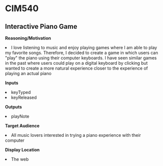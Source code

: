 # CIM540

## Interactive Piano Game

<p><b>Reasoning/Motivation</b>
<li>I love listening to music and enjoy playing games where I am able to play my favorite songs. Therefore, I decided to create a game in which users can "play" the piano using their computer keyboards. I have seen similar games in the past where users could play on a digital keyboard by clicking but wanted to create a more natural experience closer to the experience of playing an actual piano</li>
</p>

<p><b>Inputs</b>
<li>keyTyped</li>
<li>keyReleased</li>
</p>

<p><b>Outputs</b>
<li>playNote</li>
</p>

<p><b>Target Audience</b>
<li>All music lovers interested in trying a piano experience with their computer</li>
</p>

<p><b>Display Location</b>
<li>The web</li>
</p>
